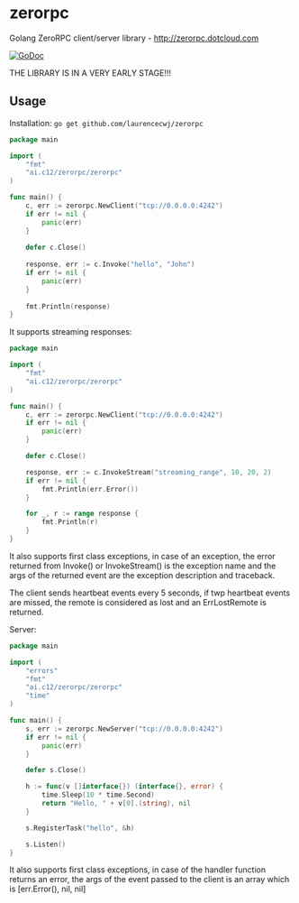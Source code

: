 zerorpc
=======

Golang ZeroRPC client/server library - http://zerorpc.dotcloud.com

[![GoDoc](https://godoc.org/github.com/bsphere/zerorpc?status.png)](https://godoc.org/github.com/bsphere/zerorpc)


THE LIBRARY IS IN A VERY EARLY STAGE!!!


Usage
-----
Installation: `go get github.com/laurencecwj/zerorpc`

```go
package main

import (
	"fmt"
	"ai.c12/zerorpc/zerorpc"
)

func main() {
	c, err := zerorpc.NewClient("tcp://0.0.0.0:4242")
    if err != nil {
        panic(err)
    }
    
    defer c.Close()
    
    response, err := c.Invoke("hello", "John")
    if err != nil {
        panic(err)
    }
    	
    fmt.Println(response)
}
```



It supports streaming responses:

```go
package main

import (
    "fmt"
    "ai.c12/zerorpc/zerorpc"
)

func main() {
    c, err := zerorpc.NewClient("tcp://0.0.0.0:4242")
    if err != nil {
        panic(err)
    }

    defer c.Close()

    response, err := c.InvokeStream("streaming_range", 10, 20, 2)
    if err != nil {
        fmt.Println(err.Error())
    }

    for _, r := range response {
        fmt.Println(r)
    }
}
```

It also supports first class exceptions, in case of an exception, 
the error returned from Invoke() or InvokeStream() is the exception name
and the args of the returned event are the exception description and traceback.

The client sends heartbeat events every 5 seconds, if twp heartbeat events are missed,
the remote is considered as lost and an ErrLostRemote is returned.


Server:

```go
package main

import (
	"errors"
	"fmt"
	"ai.c12/zerorpc/zerorpc"
	"time"
)

func main() {
	s, err := zerorpc.NewServer("tcp://0.0.0.0:4242")
	if err != nil {
		panic(err)
	}

	defer s.Close()

	h := func(v []interface{}) (interface{}, error) {
		time.Sleep(10 * time.Second)
		return "Hello, " + v[0].(string), nil
	}

	s.RegisterTask("hello", &h)

	s.Listen()
}
```

It also supports first class exceptions, in case of the handler function returns an error,
the args of the event passed to the client is an array which is [err.Error(), nil, nil]
